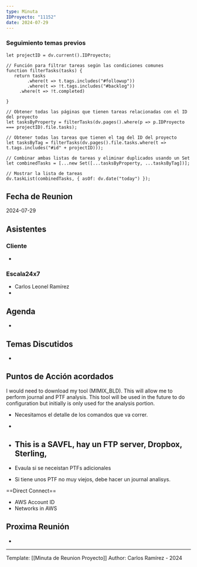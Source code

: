 ```yaml
---
type: Minuta
IDProyecto: "11152"
date: 2024-07-29
---
```



### Seguimiento temas previos

```dataviewjs
let projectID = dv.current().IDProyecto;

// Función para filtrar tareas según las condiciones comunes
function filterTasks(tasks) {
   return tasks
        .where(t => t.tags.includes("#followup"))
        .where(t => !t.tags.includes("#backlog"))
     .where(t => !t.completed)
        
}

// Obtener todas las páginas que tienen tareas relacionadas con el ID del proyecto
let tasksByProperty = filterTasks(dv.pages().where(p => p.IDProyecto === projectID).file.tasks);

// Obtener todas las tareas que tienen el tag del ID del proyecto
let tasksByTag = filterTasks(dv.pages().file.tasks.where(t => t.tags.includes("#id" + projectID)));

// Combinar ambas listas de tareas y eliminar duplicados usando un Set
let combinedTasks = [...new Set([...tasksByProperty, ...tasksByTag])];

// Mostrar la lista de tareas
dv.taskList(combinedTasks, { asOf: dv.date("today") });
 ```
## Fecha de Reunion
2024-07-29

## Asistentes

### Cliente
* 
### Escala24x7
- Carlos Leonel Ramírez
-  

## Agenda
* 
## Temas Discutidos
*  

## Puntos de Acción acordados


I would need to download my tool (MIMIX_BLD).  This will allow me to perform journal and PTF analysis.  This tool will be used in the future to do configuration but initially is only used for the analysis portion.

- Necesitamos el detalle de los comandos que va correr.
- 


- This is a SAVFL, hay un FTP server, Dropbox, Sterling, 
	- 

- Evaula si se neceistan PTFs adicionales

- Si tiene unos PTF no muy viejos, debe hacer un journal analisys.


==Direct Connect==
- AWS Account ID
- Networks in AWS




## Proxima Reunión
*   

---
Template: [[Minuta de Reunion Proyecto]]
Author: Carlos Ramírez - 2024
